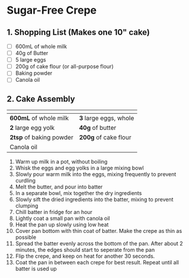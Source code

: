 # Sugar-Free Crepe

## 1. Shopping List (Makes one 10" cake)
- [ ] 600mL of whole milk
- [ ] 40g of Butter
- [ ] 5 large eggs
- [ ] 200g of cake flour (or all-purpose flour)
- [ ] Baking powder
- [ ] Canola oil

## 2. Cake Assembly
|<!-- -->|<!-- -->|
|---|---|
| **600mL** of whole milk | **3** large eggs, whole|
| **2** large egg yolk | **40g** of butter | 
| **2tsp** of baking powder | **200g** of cake flour |
| Canola oil | |

1. Warm up milk in a pot, without boiling
2. Whisk the eggs and egg yolks in a large mixing bowl
3. Slowly pour warm milk into the eggs, mixing frequently to prevent curdling
4. Melt the butter, and pour into batter
5. In a separate bowl, mix together the dry ingredients
6. Slowly sift the dried ingredients into the batter, mixing to prevent clumping
7. Chill batter in fridge for an hour
8. Lightly coat a small pan with canola oil
9. Heat the pan up slowly using low heat
10. Cover pan bottom with thin coat of batter. Make the crepe as thin as possible
11. Spread the batter evenly across the bottom of the pan. After about 2 minutes, the edges should start to seperate from the pan
12. Flip the crepe, and keep on heat for another 30 seconds.
13. Coat the pan in between each crepe for best result. Repeat until all batter is used up
